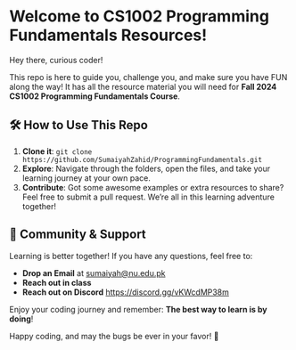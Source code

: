 #  Welcome to CS1002 Programming Fundamentals Resources! 
Hey there, curious coder! 

This repo is here to guide you, challenge you, and make sure you have FUN along the way! 
It has all the resource material you will need for **Fall 2024 CS1002 Programming Fundamentals Course**.

## 🛠 **How to Use This Repo**
1. **Clone it**: `git clone https://github.com/SumaiyahZahid/ProgrammingFundamentals.git`
2. **Explore**: Navigate through the folders, open the files, and take your learning journey at your own pace.
3. **Contribute**: Got some awesome examples or extra resources to share? Feel free to submit a pull request. We’re all in this learning adventure together!

## 🤝 **Community & Support**
Learning is better together! If you have any questions, feel free to:
- **Drop an Email** at sumaiyah@nu.edu.pk
- **Reach out in class**
- **Reach out on Discord** https://discord.gg/vKWcdMP38m

Enjoy your coding journey and remember: **The best way to learn is by doing**!

Happy coding, and may the bugs be ever in your favor! 🐞
